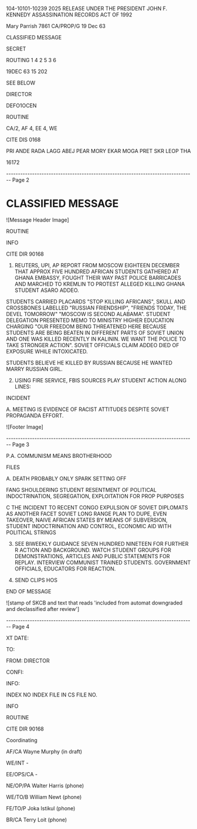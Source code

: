 104-10101-10239 2025 RELEASE UNDER THE PRESIDENT JOHN F. KENNEDY ASSASSINATION RECORDS ACT OF 1992

Mary Parrish
7861
CA/PROP/G
19 Dec 63

CLASSIFIED MESSAGE

SECRET

ROUTING
1
4
2
5
3
6

19DEC 63 15 202

SEE BELOW

DIRECTOR

DEFO1OCEN

ROUTINE

CA/2, AF 4, EE 4, WE

CITE DIS 0168

PRI ANDE RADA LAGG ABEJ PEAR
MORY EKAR MOGA PRET SKR LEOP THA


16172


-------------------------------------------------------------------------------- Page 2

# CLASSIFIED MESSAGE

![Message Header Image]

ROUTINE

INFO

CITE DIR 90168

1. REUTERS, UPI, AP REPORT FROM MOSCOW EIGHTEEN DECEMBER THAT APPROX FIVE HUNDRED AFRICAN STUDENTS GATHERED AT GHANA EMBASSY, FOUGHT THEIR WAY PAST POLICE BARRICADES AND MARCHED TO KREMLIN TO PROTEST ALLEGED KILLING GHANA STUDENT ASARO ADDEO.

STUDENTS CARRIED PLACARDS "STOP KILLING AFRICANS", SKULL AND CROSSBONES LABELLED "RUSSIAN FRIENDSHIP", "FRIENDS TODAY, THE DEVEL TOMORROW" "MOSCOW IS SECOND ALABAMA". STUDENT DELEGATION PRESENTED MEMO TO MINISTRY HIGHER EDUCATION CHARGING "OUR FREEDOM BEING THREATENED HERE BECAUSE STUDENTS ARE BEING BEATEN IN DIFFERENT PARTS OF SOVIET UNION AND ONE WAS KILLED RECENTLY IN KALININ. WE WANT THE POLICE TO TAKE STRONGER ACTION". SOVIET OFFICIALS CLAIM ADDEO DIED OF EXPOSURE WHILE INTOXICATED.

STUDENTS BELIEVE HE KILLED BY RUSSIAN BECAUSE HE WANTED MARRY RUSSIAN GIRL.

2. USING FIRE SERVICE, FBIS SOURCES PLAY STUDENT ACTION ALONG LINES:

INCIDENT

A. MEETING IS EVIDENCE OF RACIST ATTITUDES DESPITE SOVIET PROPAGANDA EFFORT.

![Footer Image]


-------------------------------------------------------------------------------- Page 3

P.A. COMMUNISM MEANS BROTHERHOOD

FILES

A. DEATH PROBABLY ONLY SPARK SETTING OFF

FANG SHOULDERING STUDENT RESENTMENT OF
POLITICAL INDOCTRINATION, SEGREGATION,
EXPLOITATION FOR PROP PURPOSES

C THE INCIDENT TO RECENT CONGO EXPULSION OF
SOVIET DIPLOMATS AS ANOTHER FACET SOVIET
LONG RANGE PLAN TO DUPE, EVEN TAKEOVER,
NAIVE AFRICAN STATES BY MEANS OF SUBVERSION,
STUDENT INDOCTRINATION AND CONTROL, ECONOMIC
AID
WITH POLITICAL STRINGS

3. SEE BIWEEKLY GUIDANCE SEVEN HUNDRED NINETEEN FOR FURTHER R
   ACTION AND BACKGROUND. WATCH STUDENT GROUPS FOR DEMONSTRATIONS,
   ARTICLES AND PUBLIC STATEMENTS FOR REPLAY. INTERVIEW COMMUNIST
   TRAINED STUDENTS. GOVERNMENT OFFICIALS, EDUCATORS FOR REACTION.

4. SEND CLIPS HOS

END OF MESSAGE

![stamp of SKCB and text that reads 'included from automat downgraded and declassified after review']


-------------------------------------------------------------------------------- Page 4

XT
DATE:

TO:

FROM: DIRECTOR

CONFI:

INFO:

INDEX
NO INDEX
FILE IN CS FILE NO.

INFO

ROUTINE

CITE DIR 90168

Coordinating

AF/CA Wayne Murphy (in draft)

WE/INT -

EE/OPS/CA -

NE/OP/PA Walter Harris (phone)

WE/TO/B William Newt (phone)

FE/TO/P Joka Istikul (phone)

BR/CA Terry Loit (phone)

